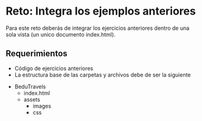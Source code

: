# Reto: Integra los ejemplos anteriores

Para este reto deberás de integrar los ejercicios anteriores dentro de una sola vista (un unico documento index.html).

## Requerimientos
- Código de ejercicios anteriores
- La estructura base de las carpetas y archivos debe de ser la siguiente

* BeduTravels
  * index.html
  * assets
    * images
    * css

